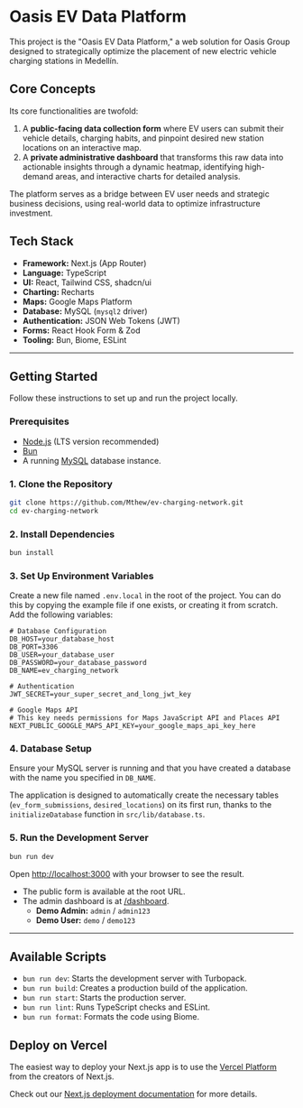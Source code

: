 # Oasis EV Data Platform

This project is the "Oasis EV Data Platform," a web solution for Oasis Group designed to strategically optimize the placement of new electric vehicle charging stations in Medellín.

## Core Concepts

Its core functionalities are twofold:

1.  A **public-facing data collection form** where EV users can submit their vehicle details, charging habits, and pinpoint desired new station locations on an interactive map.
2.  A **private administrative dashboard** that transforms this raw data into actionable insights through a dynamic heatmap, identifying high-demand areas, and interactive charts for detailed analysis.

The platform serves as a bridge between EV user needs and strategic business decisions, using real-world data to optimize infrastructure investment.

## Tech Stack

- **Framework:** Next.js (App Router)
- **Language:** TypeScript
- **UI:** React, Tailwind CSS, shadcn/ui
- **Charting:** Recharts
- **Maps:** Google Maps Platform
- **Database:** MySQL (`mysql2` driver)
- **Authentication:** JSON Web Tokens (JWT)
- **Forms:** React Hook Form & Zod
- **Tooling:** Bun, Biome, ESLint

---

## Getting Started

Follow these instructions to set up and run the project locally.

### Prerequisites

- [Node.js](https://nodejs.org/en/) (LTS version recommended)
- [Bun](https://bun.sh/)
- A running [MySQL](https://www.mysql.com/) database instance.

### 1. Clone the Repository

```bash
git clone https://github.com/Mthew/ev-charging-network.git
cd ev-charging-network
```

### 2. Install Dependencies

```bash
bun install
```

### 3. Set Up Environment Variables

Create a new file named `.env.local` in the root of the project. You can do this by copying the example file if one exists, or creating it from scratch. Add the following variables:

```env
# Database Configuration
DB_HOST=your_database_host
DB_PORT=3306
DB_USER=your_database_user
DB_PASSWORD=your_database_password
DB_NAME=ev_charging_network

# Authentication
JWT_SECRET=your_super_secret_and_long_jwt_key

# Google Maps API
# This key needs permissions for Maps JavaScript API and Places API
NEXT_PUBLIC_GOOGLE_MAPS_API_KEY=your_google_maps_api_key_here
```

### 4. Database Setup

Ensure your MySQL server is running and that you have created a database with the name you specified in `DB_NAME`.

The application is designed to automatically create the necessary tables (`ev_form_submissions`, `desired_locations`) on its first run, thanks to the `initializeDatabase` function in `src/lib/database.ts`.

### 5. Run the Development Server

```bash
bun run dev
```

Open [http://localhost:3000](http://localhost:3000) with your browser to see the result.

- The public form is available at the root URL.
- The admin dashboard is at [/dashboard](http://localhost:3000/dashboard).
  - **Demo Admin:** `admin` / `admin123`
  - **Demo User:** `demo` / `demo123`

---

## Available Scripts

- `bun run dev`: Starts the development server with Turbopack.
- `bun run build`: Creates a production build of the application.
- `bun run start`: Starts the production server.
- `bun run lint`: Runs TypeScript checks and ESLint.
- `bun run format`: Formats the code using Biome.

## Deploy on Vercel

The easiest way to deploy your Next.js app is to use the [Vercel Platform](https://vercel.com/new?utm_medium=default-template&filter=next.js&utm_source=create-next-app&utm_campaign=create-next-app-readme) from the creators of Next.js.

Check out our [Next.js deployment documentation](https://nextjs.org/docs/app/building-your-application/deploying) for more details.
